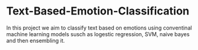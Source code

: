 # Text-Based-Emotion-Classification
In this project we aim to classify text based on emotions using conventinal machine learning models susch as logestic regression, SVM, naive bayes and then  ensembling it. 
